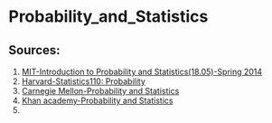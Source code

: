# Probability_and_Statistics

## Sources:

1. [MIT-Introduction to Probability and Statistics(18.05)-Spring 2014](http://ocw.mit.edu/courses/mathematics/18-05-introduction-to-probability-and-statistics-spring-2014/index.htm)
2. [Harvard-Statistics110: Probability](http://projects.iq.harvard.edu/stat110)
3. [Carnegie Mellon-Probability and Statistics](http://oli.cmu.edu/courses/free-open/statistics-course-details/)
4. [Khan academy-Probability and Statistics](https://www.khanacademy.org/math/probability)
5. []()
